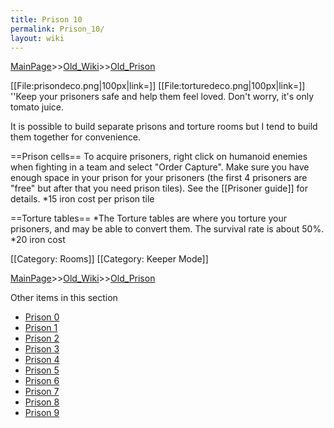 ```yaml
---
title: Prison 10
permalink: Prison_10/
layout: wiki
---
```


[MainPage](/keeperrl_wiki/ "wikilink")>>[Old_Wiki](/keeperrl_wiki/Old_Wiki "wikilink")>>[Old_Prison](/keeperrl_wiki/Old_Prison "wikilink")

[[File:prisondeco.png|100px|link=]] [[File:torturedeco.png|100px|link=]] ''Keep your prisoners safe and help them feel loved. Don't worry, it's only tomato juice.

It is possible to build separate prisons and torture rooms but I tend to build them together for convenience.

==Prison cells==
To acquire prisoners, right click on humanoid enemies when fighting in a team and select &quot;Order Capture&quot;. Make sure you have enough space in your prison for your prisoners (the first 4 prisoners are &quot;free&quot; but after that you need prison tiles). See the [[Prisoner guide]] for details.
*15 iron cost per prison tile

==Torture tables==
*The Torture tables are where you torture your prisoners, and may be able to convert them. The survival rate is about 50%.
*20 iron cost

[[Category: Rooms]]
[[Category: Keeper Mode]]

[MainPage](/keeperrl_wiki/ "wikilink")>>[Old_Wiki](/keeperrl_wiki/Old_Wiki "wikilink")>>[Old_Prison](/keeperrl_wiki/Old_Prison "wikilink")

Other items in this section
-    [Prison 0](/keeperrl_wiki/Prison_0 "wikilink")
-    [Prison 1](/keeperrl_wiki/Prison_1 "wikilink")
-    [Prison 2](/keeperrl_wiki/Prison_2 "wikilink")
-    [Prison 3](/keeperrl_wiki/Prison_3 "wikilink")
-    [Prison 4](/keeperrl_wiki/Prison_4 "wikilink")
-    [Prison 5](/keeperrl_wiki/Prison_5 "wikilink")
-    [Prison 6](/keeperrl_wiki/Prison_6 "wikilink")
-    [Prison 7](/keeperrl_wiki/Prison_7 "wikilink")
-    [Prison 8](/keeperrl_wiki/Prison_8 "wikilink")
-    [Prison 9](/keeperrl_wiki/Prison_9 "wikilink")
